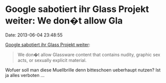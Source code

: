 Google sabotiert ihr Glass Projekt weiter: We don�t allow Gla
=============================================================

Date: 2013-06-04 23:48:55

[Google sabotiert ihr Glass Projekt
weiter](http://www.heise.de/newsticker/meldung/Tits-and-Glass-Kurzlebige-Porno-App-fuer-Googles-Datenbrille-1875710.html):

> We don�t allow Glassware content that contains nudity, graphic sex
> acts, or sexually explicit material.

Wofuer soll man diese Muellbrille denn bitteschoen ueberhaupt nutzen?
Ist ja alles verboten \...
